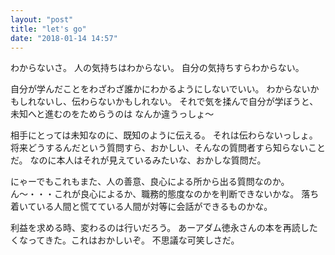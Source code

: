 ```yaml
---
layout: "post"
title: "let's go"
date: "2018-01-14 14:57"
---
```


わからないさ。
人の気持ちはわからない。
自分の気持ちすらわからない。

自分が学んだことをわざわざ誰かにわかるようにしないでいい。
わからないかもしれないし、伝わらないかもしれない。
それで気を揉んで自分が学ぼうと、未知へと進むのをためらうのは
なんか違うっしょ〜

相手にとっては未知なのに、既知のように伝える。
それは伝わらないっしょ。
将来どうするんだという質問すら、おかしい、そんなの質問者すら知らないことだ。
なのに本人はそれが見えているみたいな、おかしな質問だ。

にゃーでもこれもまた、人の善意、良心による所から出る質問なのか。
ん〜・・・これが良心によるか、職務的態度なのかを判断できないかな。
落ち着いている人間と慌てている人間が対等に会話ができるものかな。

利益を求める時、変わるのは行いだろう。
あーアダム徳永さんの本を再読したくなってきた。これはおかしいぞ。
不思議な可笑しさだ。
